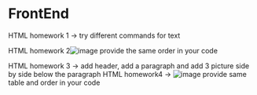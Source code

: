 # FrontEnd

HTML homework 1 -> try different commands for text

HTML homework 2![image](https://user-images.githubusercontent.com/36768540/170144891-4f0e27a8-cc1a-443b-8a4b-fd57f0885690.png) provide the same order in your code 

HTML homework 3 -> add header, add a paragraph and add 3 picture side by side below the paragraph
HTML homework4 -> ![image](https://user-images.githubusercontent.com/36768540/170145310-68fc2d2b-98a1-4331-bcc9-7fd1742c494c.png) provide same table and order in your code


